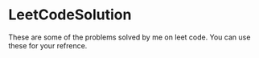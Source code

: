# LeetCodeSolution
These are some of the problems solved by me on leet code. You can use these for your refrence.
